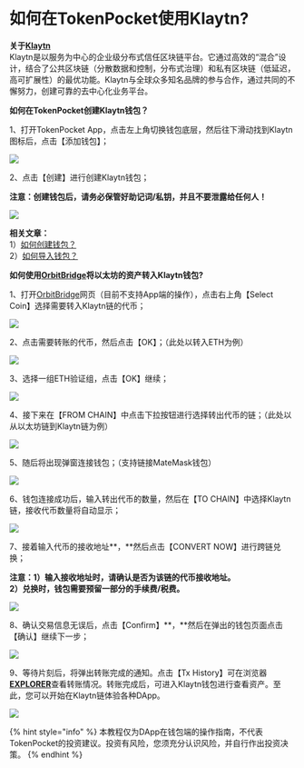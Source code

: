 # 如何在TokenPocket使用Klaytn?

**关于**[**Klaytn**](https://www.klaytn.com/)\
Klaytn是以服务为中心的企业级分布式信任区块链平台。它通过高效的“混合”设计，结合了公共区块链（分散数据和控制，分布式治理）和私有区块链（低延迟，高可扩展性）的最优功能。Klaytn与全球众多知名品牌的参与合作，通过共同的不懈努力，创建可靠的去中心化业务平台。

**如何在TokenPocket创建Klaytn钱包？**

1、打开TokenPocket App，点击左上角切换钱包底层，然后往下滑动找到Klaytn图标后，点击【添加钱包】；

![](../../.gitbook/assets/chuang-jian-qian-bao-1.jpg)

2、点击【创建】进行创建Klaytn钱包；

**注意：创建钱包后，请务必保管好助记词/私钥，并且不要泄露给任何人！**

![](../../.gitbook/assets/chuang-jian-qian-bao-2.jpg)

**相关文章：**\
1）[如何创建钱包？](https://tphelp.gitbook.io/cn/wallet-management/create-wallet)\
2）[如何导入钱包？](https://tphelp.gitbook.io/cn/wallet-management/import-wallet)



**如何使用**[**OrbitBridge**](https://bridge.orbitchain.io/)**将以太坊的资产转入Klaytn钱包?**

1、打开[OrbitBridge](https://bridge.orbitchain.io/)网页（目前不支持App端的操作），点击右上角【Select Coin】选择需要转入Klaytn链的代币；

![](../../.gitbook/assets/o1.png)

2、点击需要转账的代币，然后点击【OK】；（此处以转入ETH为例）

![](../../.gitbook/assets/cha-ru-2.png)

3、选择一组ETH验证组，点击【OK】继续；

![](../../.gitbook/assets/cha-ru-3.jpg)

4、接下来在【FROM CHAIN】中点击下拉按钮进行选择转出代币的链；（此处以从以太坊链到Klaytn链为例）

![](../../.gitbook/assets/o2.png)

5、随后将出现弹窗连接钱包；（支持链接MateMask钱包）

![](../../.gitbook/assets/lian-jie-qian-bao-.png)

6、钱包连接成功后，输入转出代币的数量，然后在【TO CHAIN】中选择Klaytn链，接收代币数量将自动显示；

![](../../.gitbook/assets/o3.png)

7、接着输入代币的接收地址**，**然后点击【CONVERT NOW】进行跨链兑换；

**注意：1）输入接收地址时，请确认是否为该链的代币接收地址。**\
**2）兑换时，钱包需要预留一部分的手续费/税费。**

![](../../.gitbook/assets/o4.png)

8、确认交易信息无误后，点击【Confirm】**，**然后在弹出的钱包页面点击【确认】继续下一步；

![](../../.gitbook/assets/o5.png)

9、等待片刻后，将弹出转账完成的通知。点击【Tx History】可在浏览器[**EXPLORER**](https://bridge.orbitchain.io/history)查看转账情况。转账完成后，可进入Klaytn钱包进行查看资产。至此，您可以开始在Klaytn链体验各种DApp。

![](../../.gitbook/assets/o7.png)

{% hint style="info" %}
本教程仅为DApp在钱包端的操作指南，不代表TokenPocket的投资建议。投资有风险，您须充分认识风险，并自行作出投资决策。
{% endhint %}


